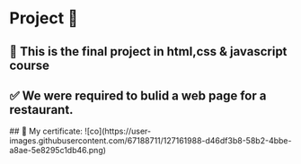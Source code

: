 # Project 📝
## 📌 This is the final project in html,css & javascript course 
<h2> ✅️ We were required to bulid a web page for a restaurant.</h2>
## 📌 My certificate: 
![co](https://user-images.githubusercontent.com/67188711/127161988-d46df3b8-58b2-4bbe-a8ae-5e8295c1db46.png)

